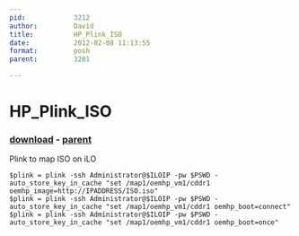 ```yaml
---
pid:            3212
author:         David
title:          HP_Plink_ISO
date:           2012-02-08 11:13:55
format:         posh
parent:         3201

---
```


# HP_Plink_ISO

### [download](//scripts/3212.ps1) - [parent](//scripts/3201.md)

Plink to map ISO on iLO

```posh
$plink = plink -ssh Administrator@$ILOIP -pw $PSWD -auto_store_key_in_cache "set /map1/oemhp_vm1/cddr1 oemhp_image=http://IPADDRESS/ISO.iso"
$plink = plink -ssh Administrator@$ILOIP -pw $PSWD -auto_store_key_in_cache "set /map1/oemhp_vm1/cddr1 oemhp_boot=connect"
$plink = plink -ssh Administrator@$ILOIP -pw $PSWD -auto_store_key_in_cache "set /map1/oemhp_vm1/cddr1 oemhp_boot=once"


```
